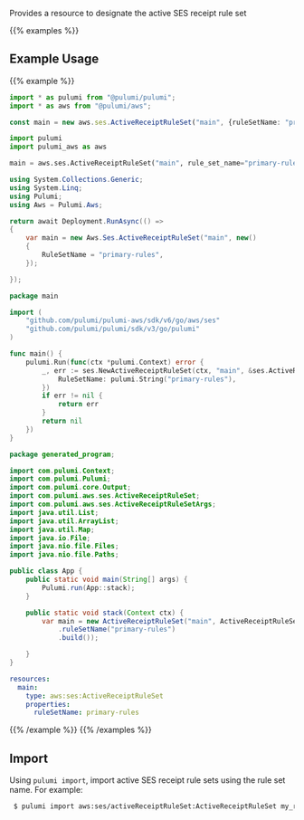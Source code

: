Provides a resource to designate the active SES receipt rule set

{{% examples %}}
## Example Usage
{{% example %}}

```typescript
import * as pulumi from "@pulumi/pulumi";
import * as aws from "@pulumi/aws";

const main = new aws.ses.ActiveReceiptRuleSet("main", {ruleSetName: "primary-rules"});
```
```python
import pulumi
import pulumi_aws as aws

main = aws.ses.ActiveReceiptRuleSet("main", rule_set_name="primary-rules")
```
```csharp
using System.Collections.Generic;
using System.Linq;
using Pulumi;
using Aws = Pulumi.Aws;

return await Deployment.RunAsync(() => 
{
    var main = new Aws.Ses.ActiveReceiptRuleSet("main", new()
    {
        RuleSetName = "primary-rules",
    });

});
```
```go
package main

import (
	"github.com/pulumi/pulumi-aws/sdk/v6/go/aws/ses"
	"github.com/pulumi/pulumi/sdk/v3/go/pulumi"
)

func main() {
	pulumi.Run(func(ctx *pulumi.Context) error {
		_, err := ses.NewActiveReceiptRuleSet(ctx, "main", &ses.ActiveReceiptRuleSetArgs{
			RuleSetName: pulumi.String("primary-rules"),
		})
		if err != nil {
			return err
		}
		return nil
	})
}
```
```java
package generated_program;

import com.pulumi.Context;
import com.pulumi.Pulumi;
import com.pulumi.core.Output;
import com.pulumi.aws.ses.ActiveReceiptRuleSet;
import com.pulumi.aws.ses.ActiveReceiptRuleSetArgs;
import java.util.List;
import java.util.ArrayList;
import java.util.Map;
import java.io.File;
import java.nio.file.Files;
import java.nio.file.Paths;

public class App {
    public static void main(String[] args) {
        Pulumi.run(App::stack);
    }

    public static void stack(Context ctx) {
        var main = new ActiveReceiptRuleSet("main", ActiveReceiptRuleSetArgs.builder()        
            .ruleSetName("primary-rules")
            .build());

    }
}
```
```yaml
resources:
  main:
    type: aws:ses:ActiveReceiptRuleSet
    properties:
      ruleSetName: primary-rules
```
{{% /example %}}
{{% /examples %}}

## Import

Using `pulumi import`, import active SES receipt rule sets using the rule set name. For example:

```sh
 $ pulumi import aws:ses/activeReceiptRuleSet:ActiveReceiptRuleSet my_rule_set my_rule_set_name
```
 